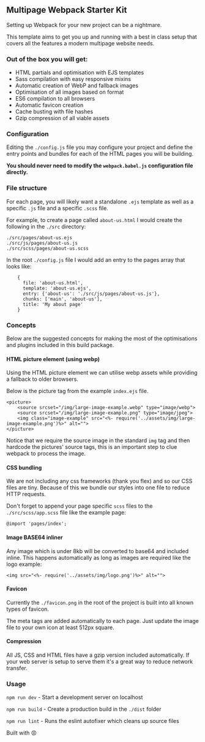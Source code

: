 ## Multipage Webpack Starter Kit

Setting up Webpack for your new project can be a nightmare. 

This template aims to get you up and running with a best in class setup that covers all the features a modern multipage website needs.

### Out of the box you will get:
- HTML partials and optimisation with EJS templates
- Sass compilation with easy responsive mixins
- Automatic creation of WebP and fallback images
- Optimisation of all images based on format 
- ES6 compilation to all browsers
- Automatic favicon creation
- Cache busting with file hashes 
- Gzip compression of all viable assets

### Configuration

Editing the `./config.js` file you may configure your project and define the entry points and bundles for each of the HTML pages you will be building. 

**You should never need to modify the `webpack.babel.js` configuration file directly.**


### File structure

For each page, you will likely want a standalone `.ejs` template as well as a specific `.js` file and a specific `.scss` file.

For example, to create a page called `about-us.html` I would create the following in the `./src` directory:

    ./src/pages/about-us.ejs
    ./src/js/pages/about-us.js
    ./src/scss/pages/about-us.scss
    
In the root `./config.js` file I would add an entry to the pages array that looks like:
    
        {
          file: 'about-us.html',
          template: 'about-us.ejs',
          entry: {'about-us': './src/js/pages/about-us.js'},
          chunks: ['main', 'about-us'],
          title: 'My about page'
        }
       

### Concepts
Below are the suggested concepts for making the most of the optimisations and plugins included in this build package.

#### HTML picture element (using webp)
Using the HTML picture element we can utilise webp assets while providing a fallback to older browsers. 

Below is the picture tag from the example `index.ejs` file. 

    <picture>
        <source srcset="/img/large-image-example.webp" type="image/webp">
        <source srcset="/img/large-image-example.png" type="image/jpeg">
        <img class="image-example" src="<%- require('../assets/img/large-image-example.png')%>" alt="">
    </picture>
         
Notice that we require the source image in the standard `img` tag and then hardcode the pictures' source tags, this is an important step to clue webpack to process the image.

#### CSS bundling
We are not including any css frameworks (thank you flex) and so our CSS files are tiny. 
Because of this we bundle our styles into one file to reduce HTTP requests.

Don't forget to append your page specific `scss` files to the `./src/scss/app.scss` file like the example page:

    @import 'pages/index';

#### Image BASE64 inliner
Any image which is under 8kb will be converted to base64 and included inline. 
This happens automatically as long as images are required like the logo example:

    <img src="<%- require('../assets/img/logo.png')%>" alt="">    

#### Favicon
Currently the `./favicon.png` in the root of the project is built into all known types of favicon.

The meta tags are added automatically to each page. Just update the image file to your own icon at least 512px square.

#### Compression
All JS, CSS and HTML files have a gzip version included automatically. 
If your web server is setup to serve them it's a great way to reduce network transfer.
   
### Usage

`npm run dev` - Start a development server on localhost

`npm run build` - Create a production build in the `./dist` folder

`npm run lint` - Runs the eslint autofixer which cleans up source files

Built with :rage: 
